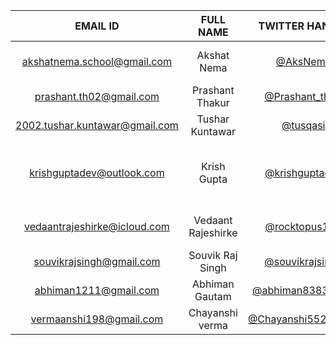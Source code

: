 | EMAIL ID | FULL NAME | TWITTER HANDLE | ANY QUERY? |
| :--: | :--: | :--: | :--: |
| akshatnema.school@gmail.com | Akshat Nema | [@AksNema](https://twitter.com/AksNema) | My hands are desperate to code |
| prashant.th02@gmail.com | Prashant Thakur | [@Prashant_th18](https://twitter.com/Prashant_th18) | |
| 2002.tushar.kuntawar@gmail.com | Tushar Kuntawar | [@tusqasi](twitter.com/tusqasi) | `print("None")` |
| krishguptadev@outlook.com | Krish Gupta | [@krishguptadev](https://twitter.com/krishguptadev) | Excited! This is gonna be my first competition 😊😳 |
| vedaantrajeshirke@icloud.com | Vedaant Rajeshirke | [@rocktopus101](https://twitter.com/rocktopus101) | Looking forward to this! |
| souvikrajsingh@gmail.com | Souvik Raj Singh | [@souvikrajsingh](https://twitter.com/souvikrajsingh) | Excited for this! |
| abhiman1211@gmail.com | Abhiman Gautam | [@abhiman83836119](https://twitter.com/abhiman83836119) | Estoy emocionado! |
| vermaanshi198@gmail.com | Chayanshi verma | [@Chayanshi55249804](https://twitter.com/kenma55249804) | |
